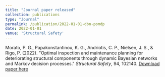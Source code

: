 ```yaml
---
title: "Journal paper released"
collection: publications
type: "Journal"
permalink: /publication/2022-01-01-dbn-pomdp
date: 2022-01-01
venue: 'Structural Safety'
---
```

Morato, P. G., Papakonstantinou, K. G., Andriotis, C. P., Nielsen, J. S., & Rigo, P. (2022). "Optimal inspection and maintenance planning for deteriorating structural components through dynamic Bayesian networks and Markov decision processes." <i>Structural Safety</i>, 94, 102140.
[Download paper here](https://doi.org/10.1016/j.strusafe.2021.102140)


